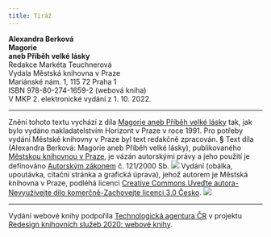 ```yaml
---
title: Tiráž
---
```


**Alexandra Berková    
Magorie**  
**aneb Příběh velké lásky**  
Redakce Markéta Teuchnerová  
Vydala Městská knihovna v Praze  
Mariánské nám. 1, 115 72 Praha 1  
ISBN 978-80-274-1659-2 (webová kniha)  
V MKP 2. elektronické vydání z 1. 10. 2022.

***

Znění tohoto textu vychází z díla [Magorie aneb Příběh velké lásky](https://search.mlp.cz/cz/titul/magorie-aneb-pribeh-velke-lasky/34230/#book-content) tak, jak bylo vydáno nakladatelstvím Horizont v Praze v roce 1991. Pro potřeby vydání Městské knihovny v Praze byl text redakčně zpracován.
**§**
Text díla (Alexandra Berková: Magorie aneb Příběh velké lásky), publikovaného [Městskou knihovnou v Praze](https://www.mlp.cz/cz/), je vázán autorskými právy a jeho použití je definováno [Autorským zákonem](https://www.mkcr.cz/predpisy-zakonu-709.html) č. 121/2000 Sb.
![](../Images/image001.jpg)
Vydání (obálka, upoutávka, citační stránka a grafická úprava), jehož autorem je Městská knihovna v Praze, podléhá licenci [Creative Commons Uveďte autora-Nevyužívejte dílo komerčně-Zachovejte licenci 3.0 Česko](https://creativecommons.org/licenses/by-nc-sa/3.0/cz/).
![](../Images/image002.jpg)

***

Vydání webové knihy podpořila [Technologická agentura ČR](https://www.tacr.cz/) v projektu [Redesign knihovních služeb 2020: webové knihy](https://starfos.tacr.cz/cs/project/TL04000391).